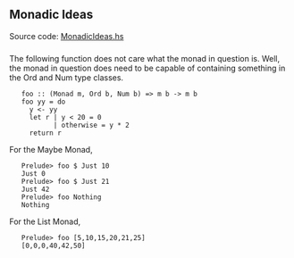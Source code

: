 ## Monadic Ideas
Source code: [MonadicIdeas.hs](MonadicIdeas.hs)

### 
The following function does not care what the monad in
question is.  Well, the monad in question does need to be
capable of containing something in the Ord and Num type
classes.
```
   foo :: (Monad m, Ord b, Num b) => m b -> m b
   foo yy = do
     y <- yy
     let r | y < 20 = 0
           | otherwise = y * 2
     return r
```
For the Maybe Monad,
```
   Prelude> foo $ Just 10
   Just 0
   Prelude> foo $ Just 21
   Just 42
   Prelude> foo Nothing
   Nothing
```
For the List Monad,
```
   Prelude> foo [5,10,15,20,21,25]
   [0,0,0,40,42,50]
```
